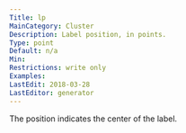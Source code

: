 ```yaml
---
Title: lp
MainCategory: Cluster
Description: Label position, in points.
Type: point
Default: n/a
Min: 
Restrictions: write only
Examples: 
LastEdit: 2018-03-28
LastEditor: generator
---
```


The position indicates the center of the label.
